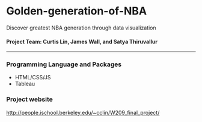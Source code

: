 # Golden-generation-of-NBA
Discover greatest NBA generation through data visualization

#### Project Team: Curtis Lin, James Wall, and Satya Thiruvallur

----

### Programming Language and Packages
- HTML/CSS/JS
- Tableau

### Project website
http://people.ischool.berkeley.edu/~cclin/W209_final_project/
